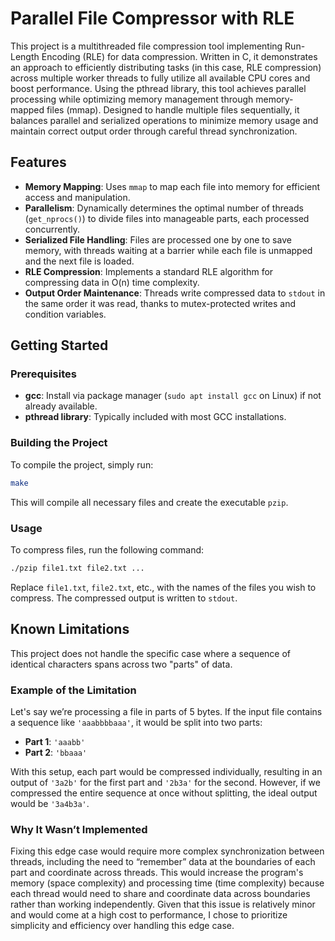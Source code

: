 
# Parallel File Compressor with RLE

This project is a multithreaded file compression tool implementing Run-Length Encoding (RLE) for data compression. Written in C, it demonstrates an approach to efficiently distributing tasks (in this case, RLE compression) across multiple worker threads to fully utilize all available CPU cores and boost performance. Using the pthread library, this tool achieves parallel processing while optimizing memory management through memory-mapped files (mmap). Designed to handle multiple files sequentially, it balances parallel and serialized operations to minimize memory usage and maintain correct output order through careful thread synchronization.

## Features

- **Memory Mapping**: Uses `mmap` to map each file into memory for efficient access and manipulation.
- **Parallelism**: Dynamically determines the optimal number of threads (`get_nprocs()`) to divide files into manageable parts, each processed concurrently.
- **Serialized File Handling**: Files are processed one by one to save memory, with threads waiting at a barrier while each file is unmapped and the next file is loaded.
- **RLE Compression**: Implements a standard RLE algorithm for compressing data in O(n) time complexity.
- **Output Order Maintenance**: Threads write compressed data to `stdout` in the same order it was read, thanks to mutex-protected writes and condition variables.

## Getting Started

### Prerequisites
- **gcc**: Install via package manager (`sudo apt install gcc` on Linux) if not already available.
- **pthread library**: Typically included with most GCC installations.

### Building the Project
To compile the project, simply run:
```bash
make
```
This will compile all necessary files and create the executable `pzip`.

### Usage
To compress files, run the following command:
```bash
./pzip file1.txt file2.txt ...
```
Replace `file1.txt`, `file2.txt`, etc., with the names of the files you wish to compress. The compressed output is written to `stdout`.


## Known Limitations

This project does not handle the specific case where a sequence of identical characters spans across two "parts" of data. 

### Example of the Limitation

Let's say we’re processing a file in parts of 5 bytes. If the input file contains a sequence like `'aaabbbbaaa'`, it would be split into two parts:

- **Part 1**: `'aaabb'`
- **Part 2**: `'bbaaa'`

With this setup, each part would be compressed individually, resulting in an output of `'3a2b'` for the first part and `'2b3a'` for the second. However, if we compressed the entire sequence at once without splitting, the ideal output would be `'3a4b3a'`.

### Why It Wasn’t Implemented

Fixing this edge case would require more complex synchronization between threads, including the need to “remember” data at the boundaries of each part and coordinate across threads. This would increase the program's memory (space complexity) and processing time (time complexity) because each thread would need to share and coordinate data across boundaries rather than working independently. Given that this issue is relatively minor and would come at a high cost to performance, I chose to prioritize simplicity and efficiency over handling this edge case.

